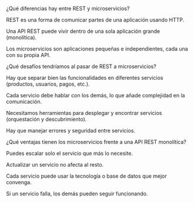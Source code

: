 ¿Qué diferencias hay entre REST y microservicios?

REST es una forma de comunicar partes de una aplicación usando HTTP.

Una API REST puede vivir dentro de una sola aplicación grande (monolítica).

Los microservicios son aplicaciones pequeñas e independientes, cada una con su propia API.

¿Qué desafíos tendríamos al pasar de REST a microservicios?

Hay que separar bien las funcionalidades en diferentes servicios (productos, usuarios, pagos, etc.).

Cada servicio debe hablar con los demás, lo que añade complejidad en la comunicación.

Necesitamos herramientas para desplegar y encontrar servicios (orquestación y descubrimiento).

Hay que manejar errores y seguridad entre servicios.

¿Qué ventajas tienen los microservicios frente a una API REST monolítica?

Puedes escalar solo el servicio que más lo necesite.

Actualizar un servicio no afecta al resto.

Cada servicio puede usar la tecnología o base de datos que mejor convenga.

Si un servicio falla, los demás pueden seguir funcionando.

